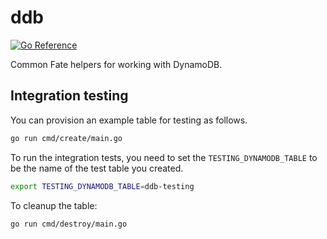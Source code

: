 # ddb

[![Go Reference](https://pkg.go.dev/badge/github.com/common-fate/ddb.svg)](https://pkg.go.dev/github.com/common-fate/ddb)

Common Fate helpers for working with DynamoDB.

## Integration testing

You can provision an example table for testing as follows.

```bash
go run cmd/create/main.go
```

To run the integration tests, you need to set the `TESTING_DYNAMODB_TABLE` to be the name of the test table you created.

```bash
export TESTING_DYNAMODB_TABLE=ddb-testing
```

To cleanup the table:

```
go run cmd/destroy/main.go
```
